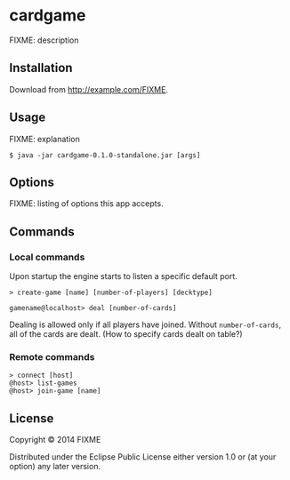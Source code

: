 # cardgame

FIXME: description

## Installation

Download from http://example.com/FIXME.

## Usage

FIXME: explanation

    $ java -jar cardgame-0.1.0-standalone.jar [args]

## Options

FIXME: listing of options this app accepts.


## Commands

### Local commands

Upon startup the engine starts to listen a specific default port.

    > create-game [name] [number-of-players] [decktype]

    gamename@localhost> deal [number-of-cards]
Dealing is allowed only if all players have joined. Without `number-of-cards`, all of the cards are dealt. (How to specify cards dealt on table?)


### Remote commands

    > connect [host]
    @host> list-games
    @host> join-game [name]


## License

Copyright © 2014 FIXME

Distributed under the Eclipse Public License either version 1.0 or (at
your option) any later version.
